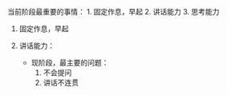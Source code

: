 当前阶段最重要的事情：
	1. 固定作息，早起
	2. 讲话能力
	3. 思考能力

1. 固定作息，早起


2. 讲话能力：
	- 现阶段，最主要的问题：
		1. 不会提问
		2. 讲话不连贯